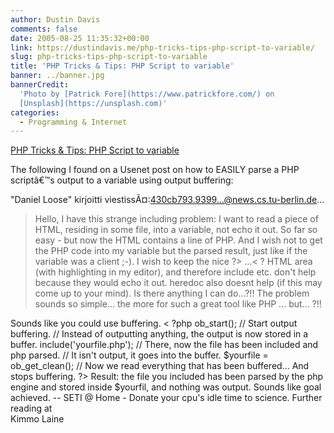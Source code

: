 ```yaml
---
author: Dustin Davis
comments: false
date: 2005-08-25 11:35:32+00:00
link: https://dustindavis.me/php-tricks-tips-php-script-to-variable/
slug: php-tricks-tips-php-script-to-variable
title: 'PHP Tricks & Tips: PHP Script to variable'
banner: ../banner.jpg
bannerCredit:
  'Photo by [Patrick Fore](https://www.patrickfore.com/) on
  [Unsplash](https://unsplash.com)'
categories:
  - Programming & Internet
---
```


[PHP Tricks & Tips: PHP Script to variable](http://phptricks.blogspot.com/2005/08/php-script-to-variable.html)

The following I found on a Usenet post on how to EASILY parse a PHP scriptâ€™s
output to a variable using output buffering:

"Daniel Loose" kirjoitti viestissÃ¤:430cb793.9399...@news.cs.tu-berlin.de...

> Hello, I have this strange including problem: I want to read a piece of HTML,
> residing in some file, into a variable, not echo it out. So far so easy - but
> now the HTML contains a line of PHP. And I wish not to get the PHP code into
> my variable but the parsed result, just like if the variable was a client ;-).
> I wish to keep the nice ?> ...< ? HTML area (with highlighting in my editor),
> and therefore include etc. don't help because they would echo it out. heredoc
> also doesnt help (if this may come up to your mind). Is there anything I can
> do...?!! The problem sounds so simple... the more for such a great tool like
> PHP ... but... ?!!

Sounds like you could use buffering. < ?php ob_start(); // Start output
buffering. // Instead of outputting anything, the output is now stored in a
buffer. include('yourfile.php'); // There, now the file has been included and
php parsed. // It isn't output, it goes into the buffer.
$yourfile = ob_get_clean(); 
// Now we read everything that has been buffered... And stops buffering. 
?> 
Result: the file you included has been parsed by the php engine and stored 
inside $yourfil,
and nothing was output. Sounds like goal achieved. -- SETI @ Home - Donate your
cpu's idle time to science. Further reading at  
Kimmo Laine

